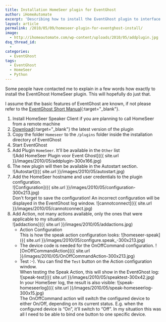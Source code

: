 ```yaml
---
title: Installation HomeSeer plugin for EventGhost
author: iHomeAutomate
excerpt: 'Describing how to install the EventGhost plugin to interface with HomeSeer'
layout: article
permalink: /2010/05/09/homeseer-plugin-for-eventghost-install/
image:
  - http://ihomeautomate.com/wp-content/uploads/2010/05/addplugin.jpg
dsq_thread_id:
  - 
categories:
  - EventGhost
tags:
  - EventGhost
  - HomeSeer
  - Python
---
```

Some people have contacted me to explain in a few words how exactly to install the EventGhost HomeSeer plugin. This will hopefully do just that.

I assume that the basic features of EventGhost are known, if not please refer to the [EventGhost Short Manual](http://www.eventghost.org/docs/short_manual/index.html){:target="_blank"}.

1. Install HomeSeer Speaker Client if you are planning to call HomeSeer from a remote machine
2. [Download](https://github.com/ihomeautomate/eventghost-hs-plugin/releases){:target="_blank"} the latest version of the plugin
3. Copy the folder `Homeseer` to the `/plugins` folder inside the installation directory of EventGhost
4. Start EventGhost
5. Add Plugin `HomeSeer`. It'll be available in the `Other` list 
<br/>![Add HomeSeer Plugin voor Event Ghost]({{ site.url }}/images/2010/05/addplugin-300x166.jpg)
6. The new plugin will then be available in the Autostart section. 
<br/>![Autostart]({{ site.url }}/images/2010/05/autostart.jpg)
7. Add the HomeSeer hostname and user credentials to the plugin configuration.
<br/>![Configuration]({{ site.url }}/images/2010/05/configuration-300x213.jpg)
<br/>Don't forget to save the configuration! An incorrect configuration will be displayed in the EventGhost log window.
![cannotconnect]({{ site.url }}/images/2010/05/cannotconnect.jpg)
8. Add Action, not many actions available, only the ones that were applicable to my situation.<br/>
![addactions]({{ site.url }}/images/2010/05/addactions.jpg)
   * Action Configuration<br/>This is how the speak action configuration looks:
![homeseer-speak]({{ site.url }}/images/2010/05/configure.speak_-300x213.jpg)
   * The device code is needed for the OnOffCommand configuration.
   ![OnOffCommandAction]({{ site.url }}/images/2010/05/OnOffCommandAction-300x213.jpg)
   * Test :-). You can find the `Test` button on the Action configuration window. <br/>
When testing the Speak Action, this will show in the EventGhost log:
<br/>![speak-test]({{ site.url }}/images/2010/05/speaktest-300x42.jpg)<br/>
In your HomeSeer log, the result is also visible:
![speak-homeseerlog]({{ site.url }}/images/2010/05/speak-homeseerlog-300x15.jpg)<br/>
The OnOffCommand action will switch the configured device to either On/Off, depending on its current status. E.g. when the configured device is &#8220;On&#8221;, it&#8217;ll switch to &#8220;Off&#8221;. In my situation this was all I need to be able to bind one button to one specific device.
